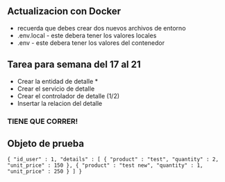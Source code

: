 ## Actualizacion con Docker
* recuerda que debes crear dos nuevos archivos de entorno
* .env.local - este debera tener los valores locales
* .env - este debera tener los valores del contenedor

## Tarea para semana del 17 al 21
* Crear la entidad de detalle *
* Crear el servicio de detalle 
* Crear el controlador de detalle (1/2) 
* Insertar la relacion del detalle

### TIENE QUE CORRER!

## Objeto de prueba
`{
  "id_user" : 1,
  "details" : [
      {
        "product" : "test",
        "quantity" : 2,
        "unit_price" : 150
      },
      {
        "product" : "test new",
        "quantity" : 1,
        "unit_price" : 250
      }
    ]
}`